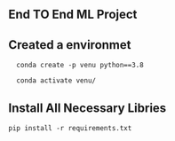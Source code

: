 ##  End TO End ML Project  

## Created a environmet
```
  conda create -p venu python==3.8 

  conda activate venu/
```

## Install All Necessary Libries 

```
pip install -r requirements.txt
``` 